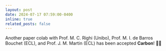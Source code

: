 ```yaml
---
layout: post
date: 2024-07-17 07:59:00-0400
inline: true
related_posts: false
---
```


Another paper colab with Prof. M. C. Righi (Unibo), Prof. M. I. de Barros Bouchet (ECL), and Prof. J. M. Martin (ECL) has been accepted <b>Carbon</b>! 🎉🎊
